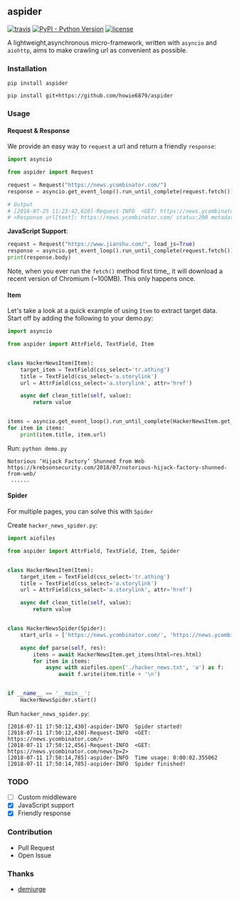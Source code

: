 ## aspider

[![travis](https://travis-ci.org/howie6879/aspider.svg?branch=master)](https://travis-ci.org/howie6879/aspider) [![PyPI - Python Version](https://img.shields.io/pypi/pyversions/aspider.svg)](https://pypi.org/project/aspider/) [![license](https://img.shields.io/github/license/howie6879/aspider.svg)](https://github.com/howie6879/aspider)

A lightweight,asynchronous micro-framework, written with `asyncio` and `aiohttp`, aims to make crawling url as convenient as possible.

### Installation

``` shell
pip install aspider

pip install git+https://github.com/howie6879/aspider
```

### Usage

#### Request & Response

We provide an easy way to `request` a url and return a friendly `response`:

``` python
import asyncio

from aspider import Request

request = Request("https://news.ycombinator.com/")
response = asyncio.get_event_loop().run_until_complete(request.fetch())

# Output
# [2018-07-25 11:23:42,620]-Request-INFO  <GET: https://news.ycombinator.com/>
# <Response url[text]: https://news.ycombinator.com/ status:200 metadata:{}>
```

**JavaScript Support**:

``` python
request = Request("https://www.jianshu.com/", load_js=True)
response = asyncio.get_event_loop().run_until_complete(request.fetch())
print(response.body)
```

Note, when you ever run the `fetch()` method first time,, it will download a recent version of Chromium (~100MB). This only happens once.

#### Item

Let's take a look at a quick example of using `Item` to extract target data. Start off by adding the following to your demo.py:

``` python
import asyncio

from aspider import AttrField, TextField, Item


class HackerNewsItem(Item):
    target_item = TextField(css_select='tr.athing')
    title = TextField(css_select='a.storylink')
    url = AttrField(css_select='a.storylink', attr='href')

    async def clean_title(self, value):
        return value


items = asyncio.get_event_loop().run_until_complete(HackerNewsItem.get_items(url="https://news.ycombinator.com/"))
for item in items:
    print(item.title, item.url)
```

Run: `python demo.py`

``` shell
Notorious ‘Hijack Factory’ Shunned from Web https://krebsonsecurity.com/2018/07/notorious-hijack-factory-shunned-from-web/
 ......
```

#### Spider

For multiple pages, you can solve this with `Spider`

Create `hacker_news_spider.py`:

``` python
import aiofiles

from aspider import AttrField, TextField, Item, Spider


class HackerNewsItem(Item):
    target_item = TextField(css_select='tr.athing')
    title = TextField(css_select='a.storylink')
    url = AttrField(css_select='a.storylink', attr='href')

    async def clean_title(self, value):
        return value


class HackerNewsSpider(Spider):
    start_urls = ['https://news.ycombinator.com/', 'https://news.ycombinator.com/news?p=2']

    async def parse(self, res):
        items = await HackerNewsItem.get_items(html=res.html)
        for item in items:
            async with aiofiles.open('./hacker_news.txt', 'a') as f:
                await f.write(item.title + '\n')


if __name__ == '__main__':
    HackerNewsSpider.start()
```

Run `hacker_news_spider.py`:

``` shell
[2018-07-11 17:50:12,430]-aspider-INFO  Spider started!
[2018-07-11 17:50:12,430]-Request-INFO  <GET: https://news.ycombinator.com/>
[2018-07-11 17:50:12,456]-Request-INFO  <GET: https://news.ycombinator.com/news?p=2>
[2018-07-11 17:50:14,785]-aspider-INFO  Time usage: 0:00:02.355062
[2018-07-11 17:50:14,785]-aspider-INFO  Spider finished!
```

### TODO

- [ ] Custom middleware
- [x] JavaScript support
- [x] Friendly response

### Contribution

- Pull Request
- Open Issue

### Thanks

- [demiurge](https://github.com/matiasb/demiurge)
